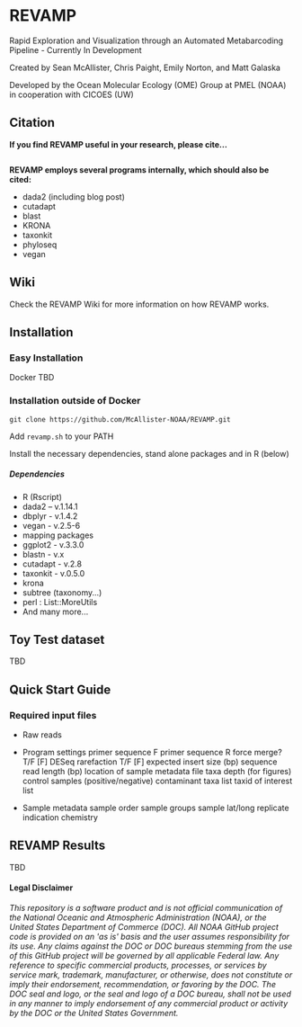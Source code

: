 # REVAMP

Rapid Exploration and Visualization through an Automated Metabarcoding Pipeline - Currently In Development

Created by Sean McAllister, Chris Paight, Emily Norton, and Matt Galaska

Developed by the Ocean Molecular Ecology (OME) Group at <a class="ui-tooltip" title="Pacific Marine Environmental Laboratory"><span style="cursor: help;">PMEL</span></a> (<a class="ui-tooltip" title="National Oceanic and Atmospheric Administration"><span style="cursor: help;">NOAA</span></a>) in cooperation with <a class="ui-tooltip" title="Cooperative Institute for Climate, Ocean, & Ecosystem Studies"><span style="cursor: help;">CICOES</span></a> (<a class="ui-tooltip" title="University of Washington"><span style="cursor: help;">UW</span></a>)

## Citation

**If you find REVAMP useful in your research, please cite...**

```

```

**REVAMP employs several programs internally, which should also be cited:**

* dada2 (including blog post)
* cutadapt
* blast
* KRONA
* taxonkit
* phyloseq
* vegan

## Wiki
Check the REVAMP Wiki for more information on how REVAMP works.

## Installation
### Easy Installation
Docker TBD

### Installation outside of Docker

```
git clone https://github.com/McAllister-NOAA/REVAMP.git

```

Add ```revamp.sh``` to your PATH

Install the necessary dependencies, stand alone packages and in R (below)
##### Dependencies
* R (Rscript)
* dada2 – v.1.14.1
* dbplyr - v.1.4.2
* vegan - v.2.5-6
* mapping packages
* ggplot2 - v.3.3.0
* blastn - v.x
* cutadapt - v.2.8
* taxonkit - v.0.5.0
* krona
* subtree (taxonomy...)
* perl : List::MoreUtils
* And many more...

## Toy Test dataset
TBD

## Quick Start Guide

### Required input files
* Raw reads
* Program settings
primer sequence F
primer sequence R
force merge? T/F [F]
DESeq rarefaction T/F [F]
expected insert size (bp)
sequence read length (bp)
location of sample metadata file
taxa depth (for figures)
control samples (positive/negative)
contaminant taxa list
taxid of interest list

* Sample metadata
sample order
sample groups
sample lat/long
replicate indication
chemistry

## REVAMP Results
TBD

#### Legal Disclaimer
*This repository is a software product and is not official communication
of the National Oceanic and Atmospheric Administration (NOAA), or the
United States Department of Commerce (DOC).  All NOAA GitHub project
code is provided on an 'as is' basis and the user assumes responsibility
for its use.  Any claims against the DOC or DOC bureaus stemming from
the use of this GitHub project will be governed by all applicable Federal
law.  Any reference to specific commercial products, processes, or services
by service mark, trademark, manufacturer, or otherwise, does not constitute
or imply their endorsement, recommendation, or favoring by the DOC.
The DOC seal and logo, or the seal and logo of a DOC bureau, shall not
be used in any manner to imply endorsement of any commercial product
or activity by the DOC or the United States Government.*
